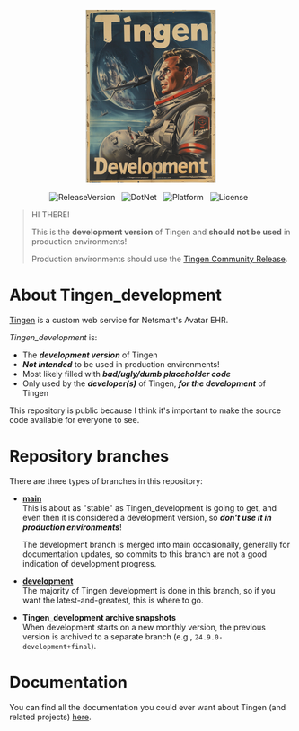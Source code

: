 <!-- u240924 -->

<div align="center">

  ![logo](/.github/images/logos/TingenDevelopment_232x308.png)

  <!-- ![DevelopmentBranchNotifiction](https://img.shields.io/badge/DEVELOPMENT_RELEASE-firebrick?style=for-the-badge) -->

  <!-- ![DevelopmentStatus](https://img.shields.io/badge/status-active-chartreuse?style=flat-square)&nbsp;&nbsp; -->
  ![ReleaseVersion](https://img.shields.io/badge/release-24.9--development-firebrick?style=flat-square)&nbsp;&nbsp;
  ![DotNet](https://img.shields.io/badge/.net-Framework_4.8-indigo?style=flat-square)&nbsp;&nbsp;
  ![Platform](https://img.shields.io/badge/platform-Windows-blue?style=flat-square)&nbsp;&nbsp;
  ![License](https://img.shields.io/github/license/spectrum-health-systems/Outpost31?style=flat-square)&nbsp;&nbsp;

</div>

> HI THERE!  
> 
> This is the **development version** of Tingen and **should not be used** in production environments!
>
> Production environments should use the [Tingen Community Release](https://github.com/spectrum-health-systems/Tingen-CommunityRelease).

# About Tingen_development

[Tingen](https://github.com/spectrum-health-systems/Tingen) is a custom web service for Netsmart's Avatar EHR.

*Tingen_development* is:

* The ***development version*** of Tingen
* ***Not intended*** to be used in production environments!
* Most likely filled with ***bad/ugly/dumb placeholder code***
* Only used by the ***developer(s)*** of Tingen, ***for the development*** of Tingen

This repository is public because I think it's important to make the source code available for everyone to see.

# Repository branches

There are three types of branches in this repository:

* **[main](https://github.com/spectrum-health-systems/Tingen_development/tree/main)**  
  This is about as "stable" as Tingen_development is going to get, and even then it is considered a development version, so ***don't use it in production environments***!

  The development branch is merged into main occasionally, generally for documentation updates, so commits to this branch are not a good indication of development progress.
  
* **[development](https://github.com/spectrum-health-systems/Tingen_development/tree/development)**  
  The majority of Tingen development is done in this branch, so if you want the latest-and-greatest, this is where to go.

* **Tingen_development archive snapshots**  
  When development starts on a new monthly version, the previous version is archived to a separate branch (e.g., `24.9.0-development+final`).

# Documentation

You can find all the documentation you could ever want about Tingen (and related projects) [here](https://github.com/spectrum-health-systems/Tingen-Documentation).